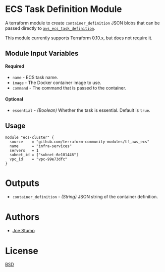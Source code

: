 ECS Task Definition Module
===========

A terraform module to create `container_definition` JSON blobs that can be passed directly to [`aws_ecs_task_definition`](https://www.terraform.io/docs/providers/aws/r/ecs_task_definition.html).

This module currently supports Terraform 0.10.x, but does not require it.


Module Input Variables
----------------------

#### Required

- `name` - ECS task name.
- `image` - The Docker container image to use.
- `command` - The command that is passed to the container.

#### Optional

- `essential` - _(Boolean)_ Whether the task is essential. Default is `true`.

Usage
-----

```hcl
module "ecs-cluster" {
  source    = "github.com/terraform-community-modules/tf_aws_ecs"
  name      = "infra-services"
  servers   = 1
  subnet_id = ["subnet-6e101446"]
  vpc_id    = "vpc-99e73dfc"
}

```

Outputs
=======

- `container_definition` - _(String)_ JSON string of the container definition.

Authors
=======

* [Joe Stump](https://github.com/joestump)

License
=======

[BSD](LICENSE)
